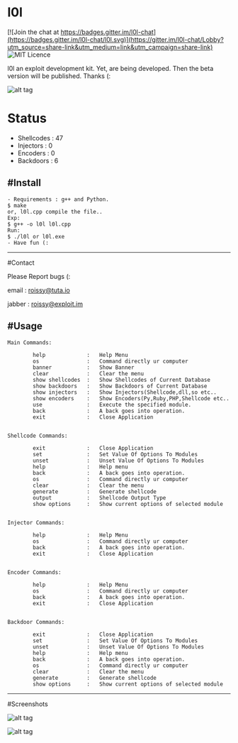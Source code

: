 # l0l

[![Join the chat at https://badges.gitter.im/l0l-chat](https://badges.gitter.im/l0l-chat/l0l.svg)](https://gitter.im/l0l-chat/Lobby?utm_source=share-link&utm_medium=link&utm_campaign=share-link)
![MIT Licence](https://img.shields.io/badge/Licence-MIT_Licence-red.svg?style=plastic)

l0l an exploit development kit. Yet, are being developed. Then the beta version will be published. Thanks (:

![alt tag](http://i.hizliresim.com/QQl1oV.gif)
 
# Status

- Shellcodes : 47
- Injectors  : 0
- Encoders   : 0
- Backdoors : 6
 
 
#Install
-----
	- Requirements : g++ and Python.
    $ make 
    or, l0l.cpp compile the file..
    Exp:
    $ g++ -o l0l l0l.cpp
    Run:
    $ ./l0l or l0l.exe
	- Have fun (:
    
-----

#Contact

Please Report bugs (:

email : roissy@tuta.io 

jabber : roissy@exploit.im


#Usage
-----

	Main Commands:  	      

            help             :   Help Menu
            os               :   Command directly ur computer
            banner           :   Show Banner
            clear            :   Clear the menu
            show shellcodes  :   Show Shellcodes of Current Database
            show backdoors   :   Show Backdoors of Current Database
            show injectors   :   Show Injectors(Shellcode,dll,so etc..
            show encoders    :   Show Encoders(Py,Ruby,PHP,Shellcode etc..
            use              :   Execute the specified module.
            back             :   A back goes into operation.
            exit             :   Close Application

	
	Shellcode Commands: 		
		
			exit             :   Close Application
			set              :   Set Value Of Options To Modules
			unset            :   Unset Value Of Options To Modules
			help             :   Help menu
			back             :   A back goes into operation.
			os               :   Command directly ur computer
			clear            :   Clear the menu
			generate         :   Generate shellcode
			output           :   Shellcode Output Type
			show options     :   Show current options of selected module
	
	            
	Injector Commands:		
		
            help             :   Help Menu
            os               :   Command directly ur computer
            back             :   A back goes into operation.
			exit             :   Close Application
	            
	            
	Encoder Commands:   
		
	        help             :   Help Menu
	        os               :   Command directly ur computer
	        back             :   A back goes into operation.
	        exit             :   Close Application
	            
	            
	Backdoor Commands:          
		
			exit             :   Close Application
        	set              :   Set Value Of Options To Modules
		    unset            :   Unset Value Of Options To Modules
			help             :   Help menu
			back             :   A back goes into operation.
			os               :   Command directly ur computer
			clear            :   Clear the menu
			generate         :   Generate shellcode
			show options     :   Show current options of selected module
	            
    
-----

#Screenshots

![alt tag](http://i.hizliresim.com/RQQBGn.png)

![alt tag](http://i.hizliresim.com/pEE92n.png)
